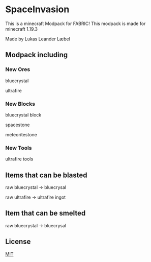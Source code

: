 # SpaceInvasion
This is a minecraft Modpack for FABRIC!
This modpack is made for minecraft 1.19.3

Made by Lukas Leander Læbel

## Modpack including
### New Ores
bluecrystal

ultrafire

### New Blocks
bluecrystal block

spacestone

meteoritestone

### New Tools 
ultrafire tools

## Items that can be blasted
raw bluecrystal -> bluecrysal

raw ultrafire -> ultrafire ingot

## Item that can be smelted
raw bluecrystal -> bluecrysal

## License
[MIT](https://choosealicense.com/licenses/mit/)

